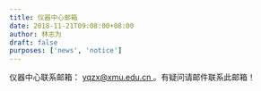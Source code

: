 ```yaml
---
title: 仪器中心邮箱
date: 2018-11-21T09:08:00+08:00
author: 林志为
draft: false
purposes: ['news', 'notice']
---
```

<div style="">
 <p>
  仪器中心联系邮箱：
  <a href="mailto:yqzx@xmu.edu.cn">
   yqzx@xmu.edu.cn
  </a>
  。有疑问请邮件联系此邮箱！
 </p>
</div>
